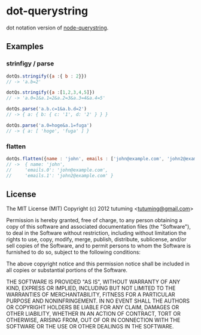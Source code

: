 # dot-querystring

dot notation version of [node-querystring](https://github.com/visionmedia/node-querystring).

## Examples

### strinfigy / parse

```js
dotQs.stringify({a :{ b : 2}})
// -> 'a.b=2'

dotQs.stringify({a :[1,2,3,4,5]})
// -> 'a.0=1&a.1=2&a.2=3&a.3=4&a.4=5'

dotQs.parse('a.b.c=1&a.b.d=2')
// -> { a: { b: { c: '1', d: '2' } } }

dotQs.parse('a.0=hoge&a.1=fuga')
// -> { a: [ 'hoge', 'fuga' ] }
```

### flatten

```js
dotQs.flatten({name : 'john', emails : ['john@example.com', 'john2@example.com']})
// ->  { name: 'john',
//     'emails.0': 'john@example.com',
//     'emails.1': 'john2@example.com' }
```

## License

The MIT License (MIT)
Copyright (c) 2012 tutuming  &lt;tutuming@gmail.com&gt;

Permission is hereby granted, free of charge, to any person obtaining a copy of this software and associated documentation files (the "Software"), to deal in the Software without restriction, including without limitation the rights to use, copy, modify, merge, publish, distribute, sublicense, and/or sell copies of the Software, and to permit persons to whom the Software is furnished to do so, subject to the following conditions:

The above copyright notice and this permission notice shall be included in all copies or substantial portions of the Software.

THE SOFTWARE IS PROVIDED "AS IS", WITHOUT WARRANTY OF ANY KIND, EXPRESS OR IMPLIED, INCLUDING BUT NOT LIMITED TO THE WARRANTIES OF MERCHANTABILITY, FITNESS FOR A PARTICULAR PURPOSE AND NONINFRINGEMENT. IN NO EVENT SHALL THE AUTHORS OR COPYRIGHT HOLDERS BE LIABLE FOR ANY CLAIM, DAMAGES OR OTHER LIABILITY, WHETHER IN AN ACTION OF CONTRACT, TORT OR OTHERWISE, ARISING FROM, OUT OF OR IN CONNECTION WITH THE SOFTWARE OR THE USE OR OTHER DEALINGS IN THE SOFTWARE.
